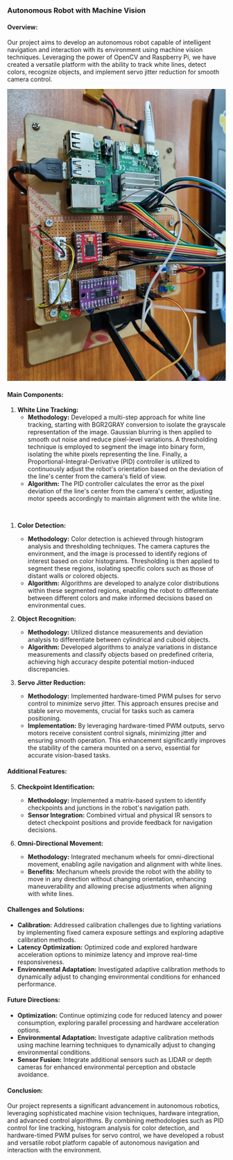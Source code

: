 ###  Autonomous Robot with Machine Vision

#### Overview:
Our project aims to develop an autonomous robot capable of intelligent navigation and interaction with its environment using machine vision techniques. Leveraging the power of OpenCV and Raspberry Pi, we have created a versatile platform with the ability to track white lines, detect colors, recognize objects, and implement servo jitter reduction for smooth camera control.

![alt](Pictures/20240316_112642.jpg)

#### Main Components:

1. **White Line Tracking:**
   - **Methodology:** Developed a multi-step approach for white line tracking, starting with BGR2GRAY conversion to isolate the grayscale representation of the image. Gaussian blurring is then applied to smooth out noise and reduce pixel-level variations. A thresholding technique is employed to segment the image into binary form, isolating the white pixels representing the line. Finally, a Proportional-Integral-Derivative (PID) controller is utilized to continuously adjust the robot's orientation based on the deviation of the line's center from the camera's field of view.
   - **Algorithm:** The PID controller calculates the error as the pixel deviation of the line's center from the camera's center, adjusting motor speeds accordingly to maintain alignment with the white line.
  <br/>

1. **Color Detection:**
   - **Methodology:** Color detection is achieved through histogram analysis and thresholding techniques. The camera captures the environment, and the image is processed to identify regions of interest based on color histograms. Thresholding is then applied to segment these regions, isolating specific colors such as those of distant walls or colored objects.
   - **Algorithm:** Algorithms are developed to analyze color distributions within these segmented regions, enabling the robot to differentiate between different colors and make informed decisions based on environmental cues.

2. **Object Recognition:**
   - **Methodology:** Utilized distance measurements and deviation analysis to differentiate between cylindrical and cuboid objects.
   - **Algorithm:** Developed algorithms to analyze variations in distance measurements and classify objects based on predefined criteria, achieving high accuracy despite potential motion-induced discrepancies.

3. **Servo Jitter Reduction:**
   - **Methodology:** Implemented hardware-timed PWM pulses for servo control to minimize servo jitter. This approach ensures precise and stable servo movements, crucial for tasks such as camera positioning.
   - **Implementation:** By leveraging hardware-timed PWM outputs, servo motors receive consistent control signals, minimizing jitter and ensuring smooth operation. This enhancement significantly improves the stability of the camera mounted on a servo, essential for accurate vision-based tasks.

#### Additional Features:

5. **Checkpoint Identification:**
   - **Methodology:** Implemented a matrix-based system to identify checkpoints and junctions in the robot's navigation path.
   - **Sensor Integration:** Combined virtual and physical IR sensors to detect checkpoint positions and provide feedback for navigation decisions.

6. **Omni-Directional Movement:**
   - **Methodology:** Integrated mechanum wheels for omni-directional movement, enabling agile navigation and alignment with white lines.
   - **Benefits:** Mechanum wheels provide the robot with the ability to move in any direction without changing orientation, enhancing maneuverability and allowing precise adjustments when aligning with white lines.

#### Challenges and Solutions:
- **Calibration:** Addressed calibration challenges due to lighting variations by implementing fixed camera exposure settings and exploring adaptive calibration methods.
- **Latency Optimization:** Optimized code and explored hardware acceleration options to minimize latency and improve real-time responsiveness.
- **Environmental Adaptation:** Investigated adaptive calibration methods to dynamically adjust to changing environmental conditions for enhanced performance.

#### Future Directions:
- **Optimization:** Continue optimizing code for reduced latency and power consumption, exploring parallel processing and hardware acceleration options.
- **Environmental Adaptation:** Investigate adaptive calibration methods using machine learning techniques to dynamically adjust to changing environmental conditions.
- **Sensor Fusion:** Integrate additional sensors such as LIDAR or depth cameras for enhanced environmental perception and obstacle avoidance.

#### Conclusion:
Our project represents a significant advancement in autonomous robotics, leveraging sophisticated machine vision techniques, hardware integration, and advanced control algorithms. By combining methodologies such as PID control for line tracking, histogram analysis for color detection, and hardware-timed PWM pulses for servo control, we have developed a robust and versatile robot platform capable of autonomous navigation and interaction with the environment.

